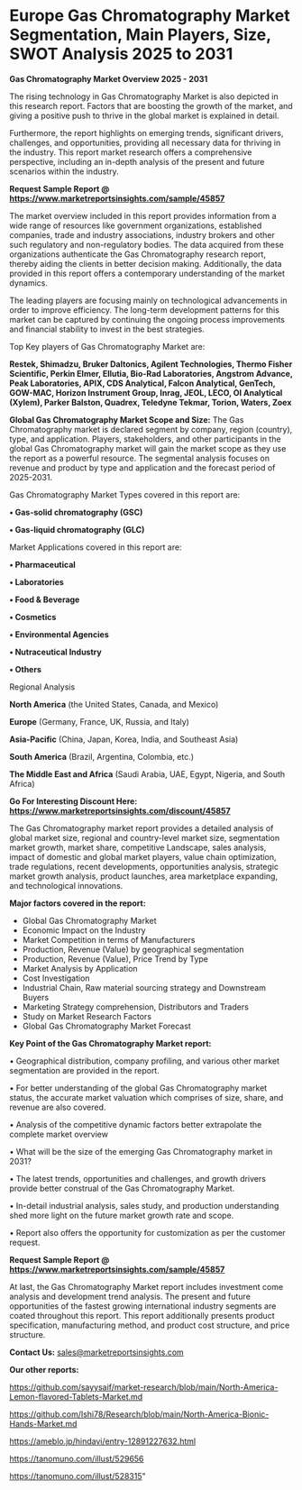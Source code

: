 # Europe Gas Chromatography Market Segmentation, Main Players, Size, SWOT Analysis 2025 to 2031

<Strong> Gas Chromatography Market Overview 2025 - 2031</strong>

The rising technology in Gas Chromatography Market is also depicted in this research report. Factors that are boosting the growth of the market, and giving a positive push to thrive in the global market is explained in detail.

Furthermore, the report highlights on emerging trends, significant drivers, challenges, and opportunities, providing all necessary data for thriving in the industry. This report market research offers a comprehensive perspective, including an in-depth analysis of the present and future scenarios within the industry.

<strong>Request Sample Report @ <a href=https://www.marketreportsinsights.com/sample/45857>https://www.marketreportsinsights.com/sample/45857</a></strong>

The market overview included in this report provides information from a wide range of resources like government organizations, established companies, trade and industry associations, industry brokers and other such regulatory and non-regulatory bodies. The data acquired from these organizations authenticate the Gas Chromatography research report, thereby aiding the clients in better decision making. Additionally, the data provided in this report offers a contemporary understanding of the market dynamics.

The leading players are focusing mainly on technological advancements in order to improve efficiency. The long-term development patterns for this market can be captured by continuing the ongoing process improvements and financial stability to invest in the best strategies.

Top Key players of Gas Chromatography Market are:

<strong>Restek, Shimadzu, Bruker Daltonics, Agilent Technologies, Thermo Fisher Scientific, Perkin Elmer, Ellutia, Bio-Rad Laboratories, Angstrom Advance, Peak Laboratories, APIX, CDS Analytical, Falcon Analytical, GenTech, GOW-MAC, Horizon Instrument Group, Inrag, JEOL, LECO, OI Analytical (Xylem), Parker Balston, Quadrex, Teledyne Tekmar, Torion, Waters, Zoex</strong>

<strong><b>Global Gas Chromatography Market Scope and Size:</b></strong>
The Gas Chromatography market is declared segment by company, region (country), type, and application. Players, stakeholders, and other participants in the global Gas Chromatography market will gain the market scope as they use the report as a powerful resource. The segmental analysis focuses on revenue and product by type and application and the forecast period of 2025-2031.

Gas Chromatography Market Types covered in this report are:

<strong>•  Gas-solid chromatography (GSC)

•  Gas-liquid chromatography (GLC)</strong>

Market Applications covered in this report are:

<strong>•  Pharmaceutical

•  Laboratories

•  Food & Beverage

•  Cosmetics

•  Environmental Agencies

•  Nutraceutical Industry

•  Others</strong> 

Regional Analysis

<strong>North America</strong> (the United States, Canada, and Mexico)

<strong>Europe</strong> (Germany, France, UK, Russia, and Italy)

<strong>Asia-Pacific</strong> (China, Japan, Korea, India, and Southeast Asia)

<strong>South America</strong> (Brazil, Argentina, Colombia, etc.)

<strong>The Middle East and Africa</strong> (Saudi Arabia, UAE, Egypt, Nigeria, and South Africa)

<strong>Go For Interesting Discount Here: <a href=https://www.marketreportsinsights.com/discount/45857>https://www.marketreportsinsights.com/discount/45857</a></strong>

The Gas Chromatography market report provides a detailed analysis of global market size, regional and country-level market size, segmentation market growth, market share, competitive Landscape, sales analysis, impact of domestic and global market players, value chain optimization, trade regulations, recent developments, opportunities analysis, strategic market growth analysis, product launches, area marketplace expanding, and technological innovations.

<strong><b>Major factors covered in the report:</b></strong>
<ul>
  <li>Global Gas Chromatography Market </li>
  <li>Economic Impact on the Industry</li>
  <li>Market Competition in terms of Manufacturers</li>
  <li>Production, Revenue (Value) by geographical segmentation</li>
  <li>Production, Revenue (Value), Price Trend by Type</li>
  <li>Market Analysis by Application</li>
  <li>Cost Investigation</li>
  <li>Industrial Chain, Raw material sourcing strategy and Downstream Buyers</li>
  <li>Marketing Strategy comprehension, Distributors and Traders</li>
  <li>Study on Market Research Factors</li>
  <li>Global Gas Chromatography Market Forecast</li>
</ul>

<strong><b>Key Point of the Gas Chromatography Market report:</b></strong>

• Geographical distribution, company profiling, and various other market segmentation are provided in the report.

• For better understanding of the global Gas Chromatography market status, the accurate market valuation which comprises of size, share, and revenue are also covered.

• Analysis of the competitive dynamic factors better extrapolate the complete market overview

• What will be the size of the emerging Gas Chromatography market in 2031?

• The latest trends, opportunities and challenges, and growth drivers provide better construal of the Gas Chromatography Market.

• In-detail industrial analysis, sales study, and production understanding shed more light on the future market growth rate and scope.

• Report also offers the opportunity for customization as per the customer request.

<strong>Request Sample Report @ <a href=https://www.marketreportsinsights.com/sample/45857>https://www.marketreportsinsights.com/sample/45857</a></strong>

At last, the Gas Chromatography Market report includes investment come analysis and development trend analysis. The present and future opportunities of the fastest growing international industry segments are coated throughout this report. This report additionally presents product specification, manufacturing method, and product cost structure, and price structure.

<strong>Contact Us:</strong>
sales@marketreportsinsights.com

<strong>Our other reports:</strong>

<a href=https://github.com/sayysaif/market-research/blob/main/North-America-Lemon-flavored-Tablets-Market.md>https://github.com/sayysaif/market-research/blob/main/North-America-Lemon-flavored-Tablets-Market.md</a>

<a href=https://github.com/Ishi78/Research/blob/main/North-America-Bionic-Hands-Market.md>https://github.com/Ishi78/Research/blob/main/North-America-Bionic-Hands-Market.md</a>

<a href=https://ameblo.jp/hindavi/entry-12891227632.html>https://ameblo.jp/hindavi/entry-12891227632.html</a>

<a href=https://tanomuno.com/illust/529656>https://tanomuno.com/illust/529656</a>

<a href=https://tanomuno.com/illust/528315>https://tanomuno.com/illust/528315</a>"
